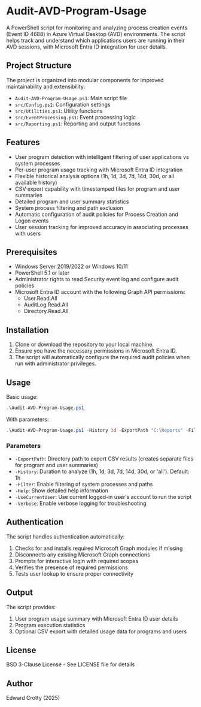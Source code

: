 # Audit-AVD-Program-Usage

A PowerShell script for monitoring and analyzing process creation events (Event ID 4688) in Azure Virtual Desktop (AVD) environments. The script helps track and understand which applications users are running in their AVD sessions, with Microsoft Entra ID integration for user details.

## Project Structure

The project is organized into modular components for improved maintainability and extensibility:

- `Audit-AVD-Program-Usage.ps1`: Main script file
- `src/Config.ps1`: Configuration settings
- `src/Utilities.ps1`: Utility functions
- `src/EventProcessing.ps1`: Event processing logic
- `src/Reporting.ps1`: Reporting and output functions

## Features

- User program detection with intelligent filtering of user applications vs system processes
- Per-user program usage tracking with Microsoft Entra ID integration
- Flexible historical analysis options (1h, 1d, 3d, 7d, 14d, 30d, or all available history)
- CSV export capability with timestamped files for program and user summaries
- Detailed program and user summary statistics
- System process filtering and path exclusion
- Automatic configuration of audit policies for Process Creation and Logon events
- User session tracking for improved accuracy in associating processes with users

## Prerequisites

- Windows Server 2019/2022 or Windows 10/11
- PowerShell 5.1 or later
- Administrator rights to read Security event log and configure audit policies
- Microsoft Entra ID account with the following Graph API permissions:
  - User.Read.All
  - AuditLog.Read.All
  - Directory.Read.All

## Installation

1. Clone or download the repository to your local machine.
2. Ensure you have the necessary permissions in Microsoft Entra ID.
3. The script will automatically configure the required audit policies when run with administrator privileges.

## Usage

Basic usage:
```powershell
.\Audit-AVD-Program-Usage.ps1
```

With parameters:
```powershell
.\Audit-AVD-Program-Usage.ps1 -History 3d -ExportPath "C:\Reports" -Filter
```

### Parameters

- `-ExportPath`: Directory path to export CSV results (creates separate files for program and user summaries)
- `-History`: Duration to analyze (1h, 1d, 3d, 7d, 14d, 30d, or 'all'). Default: 1h
- `-Filter`: Enable filtering of system processes and paths
- `-Help`: Show detailed help information
- `-UseCurrentUser`: Use current logged-in user's account to run the script
- `-Verbose`: Enable verbose logging for troubleshooting

## Authentication

The script handles authentication automatically:
1. Checks for and installs required Microsoft Graph modules if missing
2. Disconnects any existing Microsoft Graph connections
3. Prompts for interactive login with required scopes
4. Verifies the presence of required permissions
5. Tests user lookup to ensure proper connectivity

## Output

The script provides:
1. User program usage summary with Microsoft Entra ID user details
2. Program execution statistics
3. Optional CSV export with detailed usage data for programs and users

## License

BSD 3-Clause License - See LICENSE file for details

## Author

Edward Crotty (2025)
